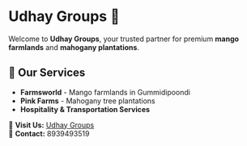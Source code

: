 # Udhay Groups 🌱  

Welcome to **Udhay Groups**, your trusted partner for premium **mango farmlands** and **mahogany plantations**.  

## 🌿 Our Services  
- **Farmsworld** - Mango farmlands in Gummidipoondi  
- **Pink Farms** - Mahogany tree plantations  
- **Hospitality & Transportation Services**  

🔗 **Visit Us:** [Udhay Groups](https://www.udhaygroups.com/)  
📧 **Contact:** 8939493519
